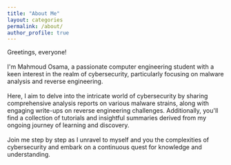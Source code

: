 ```yaml
---
title: "About Me"
layout: categories
permalink: /about/
author_profile: true
---
```

Greetings, everyone! <br> <br>
I'm Mahmoud Osama, a passionate computer engineering student with a keen interest in the realm of cybersecurity, particularly focusing on malware analysis and reverse engineering.<br><br>
Here, I aim to delve into the intricate world of cybersecurity by sharing comprehensive analysis reports on various malware strains, along with engaging write-ups on reverse engineering challenges. Additionally, you'll find a collection of tutorials and insightful summaries derived from my ongoing journey of learning and discovery.<br><br>
Join me step by step as I unravel to myself and you the complexities of cybersecurity and embark on a continuous quest for knowledge and understanding.